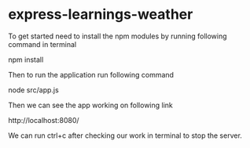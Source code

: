 # express-learnings-weather

To get started need to install the npm modules by running following command in terminal

npm install

Then to run the application run following command

node src/app.js

Then we can see the app working on following link

http://localhost:8080/

We can run ctrl+c after checking our work in terminal to stop the server.
